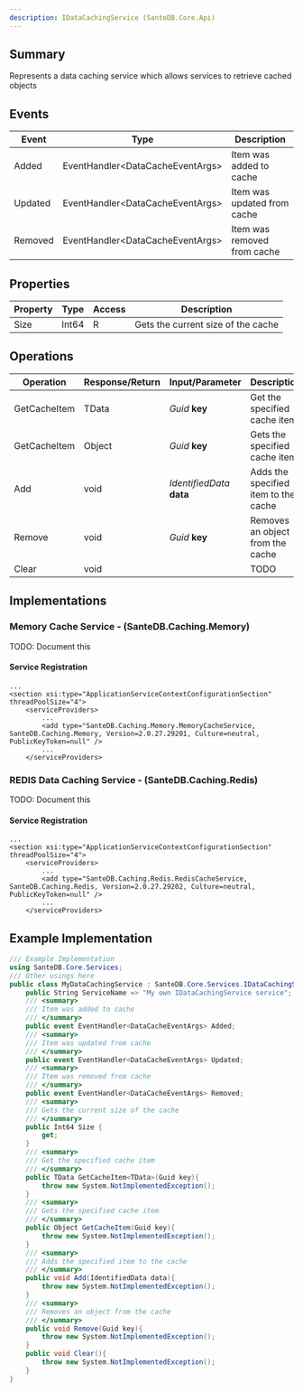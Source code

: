 ```yaml
---
description: IDataCachingService (SanteDB.Core.Api)
---
```


## Summary
Represents a data caching service which allows services to retrieve
            cached objects

## Events

|Event|Type|Description|
|-|-|-|
|Added|EventHandler&lt;DataCacheEventArgs>|Item was added to cache|
|Updated|EventHandler&lt;DataCacheEventArgs>|Item was updated from cache|
|Removed|EventHandler&lt;DataCacheEventArgs>|Item was removed from cache|

## Properties

|Property|Type|Access|Description|
|-|-|-|-|
|Size|Int64|R|Gets the current size of the cache|

## Operations

|Operation|Response/Return|Input/Parameter|Description|
|-|-|-|-|
|GetCacheItem|TData|*Guid* **key**|Get the specified cache item|
|GetCacheItem|Object|*Guid* **key**|Gets the specified cache item|
|Add|void|*IdentifiedData* **data**|Adds the specified item to the cache|
|Remove|void|*Guid* **key**|Removes an object from the cache|
|Clear|void||TODO|

## Implementations


### Memory Cache Service - (SanteDB.Caching.Memory)
TODO: Document this

#### Service Registration
```markup
...
<section xsi:type="ApplicationServiceContextConfigurationSection" threadPoolSize="4">
	<serviceProviders>
		...
		<add type="SanteDB.Caching.Memory.MemoryCacheService, SanteDB.Caching.Memory, Version=2.0.27.29201, Culture=neutral, PublicKeyToken=null" />
		...
	</serviceProviders>
```

### REDIS Data Caching Service - (SanteDB.Caching.Redis)
TODO: Document this

#### Service Registration
```markup
...
<section xsi:type="ApplicationServiceContextConfigurationSection" threadPoolSize="4">
	<serviceProviders>
		...
		<add type="SanteDB.Caching.Redis.RedisCacheService, SanteDB.Caching.Redis, Version=2.0.27.29202, Culture=neutral, PublicKeyToken=null" />
		...
	</serviceProviders>
```
## Example Implementation
```csharp
/// Example Implementation
using SanteDB.Core.Services;
/// Other usings here
public class MyDataCachingService : SanteDB.Core.Services.IDataCachingService { 
	public String ServiceName => "My own IDataCachingService service";
	/// <summary>
	/// Item was added to cache
	/// </summary>
	public event EventHandler<DataCacheEventArgs> Added;
	/// <summary>
	/// Item was updated from cache
	/// </summary>
	public event EventHandler<DataCacheEventArgs> Updated;
	/// <summary>
	/// Item was removed from cache
	/// </summary>
	public event EventHandler<DataCacheEventArgs> Removed;
	/// <summary>
	/// Gets the current size of the cache
	/// </summary>
	public Int64 Size {
		get;
	}
	/// <summary>
	/// Get the specified cache item
	/// </summary>
	public TData GetCacheItem<TData>(Guid key){
		throw new System.NotImplementedException();
	}
	/// <summary>
	/// Gets the specified cache item
	/// </summary>
	public Object GetCacheItem(Guid key){
		throw new System.NotImplementedException();
	}
	/// <summary>
	/// Adds the specified item to the cache
	/// </summary>
	public void Add(IdentifiedData data){
		throw new System.NotImplementedException();
	}
	/// <summary>
	/// Removes an object from the cache
	/// </summary>
	public void Remove(Guid key){
		throw new System.NotImplementedException();
	}
	public void Clear(){
		throw new System.NotImplementedException();
	}
}
```
